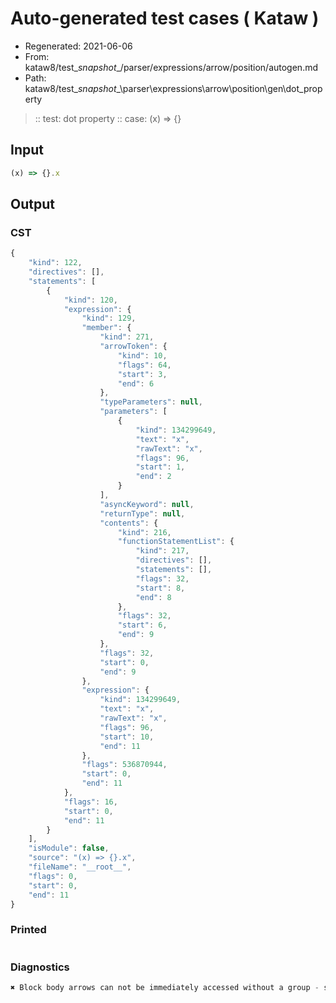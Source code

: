 # Auto-generated test cases ( Kataw )
- Regenerated: 2021-06-06
- From: kataw8/test\__snapshot__/parser/expressions/arrow/position/autogen.md
- Path: kataw8/test\__snapshot__\parser\expressions\arrow\position\gen\dot_property
> :: test: dot property
> :: case: (x) => {}
## Input

`````js
(x) => {}.x
`````
## Output

### CST

```javascript
{
    "kind": 122,
    "directives": [],
    "statements": [
        {
            "kind": 120,
            "expression": {
                "kind": 129,
                "member": {
                    "kind": 271,
                    "arrowToken": {
                        "kind": 10,
                        "flags": 64,
                        "start": 3,
                        "end": 6
                    },
                    "typeParameters": null,
                    "parameters": [
                        {
                            "kind": 134299649,
                            "text": "x",
                            "rawText": "x",
                            "flags": 96,
                            "start": 1,
                            "end": 2
                        }
                    ],
                    "asyncKeyword": null,
                    "returnType": null,
                    "contents": {
                        "kind": 216,
                        "functionStatementList": {
                            "kind": 217,
                            "directives": [],
                            "statements": [],
                            "flags": 32,
                            "start": 8,
                            "end": 8
                        },
                        "flags": 32,
                        "start": 6,
                        "end": 9
                    },
                    "flags": 32,
                    "start": 0,
                    "end": 9
                },
                "expression": {
                    "kind": 134299649,
                    "text": "x",
                    "rawText": "x",
                    "flags": 96,
                    "start": 10,
                    "end": 11
                },
                "flags": 536870944,
                "start": 0,
                "end": 11
            },
            "flags": 16,
            "start": 0,
            "end": 11
        }
    ],
    "isModule": false,
    "source": "(x) => {}.x",
    "fileName": "__root__",
    "flags": 0,
    "start": 0,
    "end": 11
}
```

### Printed

```javascript

```

### Diagnostics

```javascript
✖ Block body arrows can not be immediately accessed without a group - start: 9, end: 10

```

